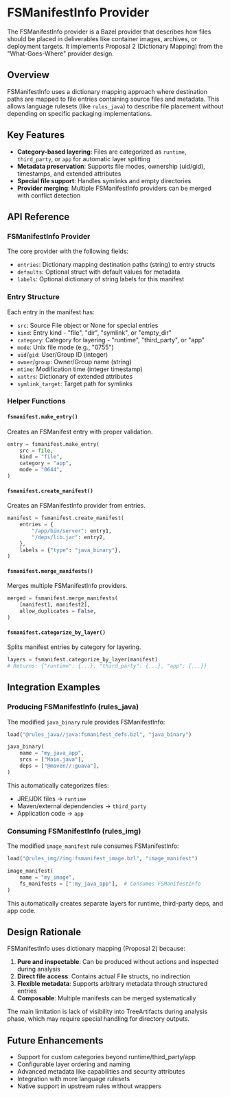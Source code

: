 # FSManifestInfo Provider

The FSManifestInfo provider is a Bazel provider that describes how files should be placed in deliverables like container images, archives, or deployment targets. It implements Proposal 2 (Dictionary Mapping) from the "What-Goes-Where" provider design.

## Overview

FSManifestInfo uses a dictionary mapping approach where destination paths are mapped to file entries containing source files and metadata. This allows language rulesets (like `rules_java`) to describe file placement without depending on specific packaging implementations.

## Key Features

- **Category-based layering**: Files are categorized as `runtime`, `third_party`, or `app` for automatic layer splitting
- **Metadata preservation**: Supports file modes, ownership (uid/gid), timestamps, and extended attributes
- **Special file support**: Handles symlinks and empty directories
- **Provider merging**: Multiple FSManifestInfo providers can be merged with conflict detection

## API Reference

### FSManifestInfo Provider

The core provider with the following fields:

- `entries`: Dictionary mapping destination paths (string) to entry structs
- `defaults`: Optional struct with default values for metadata
- `labels`: Optional dictionary of string labels for this manifest

### Entry Structure

Each entry in the manifest has:

- `src`: Source File object or None for special entries
- `kind`: Entry kind - "file", "dir", "symlink", or "empty_dir"
- `category`: Category for layering - "runtime", "third_party", or "app"
- `mode`: Unix file mode (e.g., "0755")
- `uid`/`gid`: User/Group ID (integer)
- `owner`/`group`: Owner/Group name (string)
- `mtime`: Modification time (integer timestamp)
- `xattrs`: Dictionary of extended attributes
- `symlink_target`: Target path for symlinks

### Helper Functions

#### `fsmanifest.make_entry()`
Creates an FSManifest entry with proper validation.

```python
entry = fsmanifest.make_entry(
    src = file,
    kind = "file",
    category = "app",
    mode = "0644",
)
```

#### `fsmanifest.create_manifest()`
Creates an FSManifestInfo provider from entries.

```python
manifest = fsmanifest.create_manifest(
    entries = {
        "/app/bin/server": entry1,
        "/deps/lib.jar": entry2,
    },
    labels = {"type": "java_binary"},
)
```

#### `fsmanifest.merge_manifests()`
Merges multiple FSManifestInfo providers.

```python
merged = fsmanifest.merge_manifests(
    [manifest1, manifest2],
    allow_duplicates = False,
)
```

#### `fsmanifest.categorize_by_layer()`
Splits manifest entries by category for layering.

```python
layers = fsmanifest.categorize_by_layer(manifest)
# Returns: {"runtime": {...}, "third_party": {...}, "app": {...}}
```

## Integration Examples

### Producing FSManifestInfo (rules_java)

The modified `java_binary` rule provides FSManifestInfo:

```python
load("@rules_java//java:fsmanifest_defs.bzl", "java_binary")

java_binary(
    name = "my_java_app",
    srcs = ["Main.java"],
    deps = ["@maven//:guava"],
)
```

This automatically categorizes files:
- JRE/JDK files → `runtime`
- Maven/external dependencies → `third_party`
- Application code → `app`

### Consuming FSManifestInfo (rules_img)

The modified `image_manifest` rule consumes FSManifestInfo:

```python
load("@rules_img//img:fsmanifest_image.bzl", "image_manifest")

image_manifest(
    name = "my_image",
    fs_manifests = [":my_java_app"],  # Consumes FSManifestInfo
)
```

This automatically creates separate layers for runtime, third-party deps, and app code.

## Design Rationale

FSManifestInfo uses dictionary mapping (Proposal 2) because:

1. **Pure and inspectable**: Can be produced without actions and inspected during analysis
2. **Direct file access**: Contains actual File structs, no indirection
3. **Flexible metadata**: Supports arbitrary metadata through structured entries
4. **Composable**: Multiple manifests can be merged systematically

The main limitation is lack of visibility into TreeArtifacts during analysis phase, which may require special handling for directory outputs.

## Future Enhancements

- Support for custom categories beyond runtime/third_party/app
- Configurable layer ordering and naming
- Advanced metadata like capabilities and security attributes
- Integration with more language rulesets
- Native support in upstream rules without wrappers

